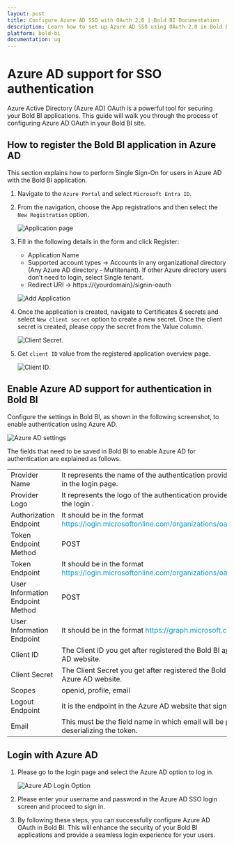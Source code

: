 ```yaml
---
layout: post
title: Configure Azure AD SSO with OAuth 2.0 | Bold BI Documentation
description: Learn how to set up Azure AD SSO using OAuth 2.0 in Bold BI Embedded. Follow this step-by-step guide to enable secure, seamless authentication for your users.
platform: bold-bi
documentation: ug
---
```


# Azure AD support for SSO authentication

Azure Active Directory (Azure AD) OAuth is a powerful tool for securing your Bold BI applications. This guide will walk you through the process of configuring Azure AD OAuth in your Bold BI site.

## How to register the Bold BI application in Azure AD

This section explains how to perform Single Sign-On for users in Azure AD with the Bold BI application.

1. Navigate to the `Azure Portal` and select `Microsoft Entra ID`.

2. From the navigation, choose the App registrations and then select the `New Registration` option.

    ![Application page](/static/assets/site-administration/oauth-support/images/azure-ad-app-registration.png)

3. Fill in the following details in the form and click Register:

	*  Application Name
	*  Supported account types -> Accounts in any organizational directory (Any Azure AD directory - Multitenant). If other Azure directory users don’t need to login, select Single tenant.
	*  Redirect URI -> https://{yourdomain}/signin-oauth

    ![Add Application](/static/assets/site-administration/oauth-support/images/azure-ad-form.png)

4. Once the application is created, navigate to Certificates & secrets and select `New client secret` option to create a new secret. Once the client secret is created, please copy the secret from the Value column.

    ![Client Secret](/static/assets/site-administration/oauth-support/images/azure-ad-client-secret.png).

5.  Get `client ID` value from the registered application overview page.

    ![Client ID](/static/assets/site-administration/oauth-support/images/azure-ad-client-id.png).

## Enable Azure AD support for authentication in Bold BI

Configure the settings in Bold BI, as shown in the following screenshot, to enable authentication using Azure AD.

![Azure AD settings](/static/assets/site-administration/oauth-support/images/azure-ad-configuration.png)

The fields that need to be saved in Bold BI to enable Azure AD for authentication are explained as follows.

<table>

<tr>
<td>Provider Name</td>
<td>It represents the name of the authentication provider to be displayed in the login page.</td>
</tr>

<tr>
<td>Provider Logo</td>
<td>It represents the logo of the authentication provider to be displayed in the login .</td>
</tr>

<tr>
<td>Authorization Endpoint</td>
<td>It should be in the format <span style="color:#0c9dd1">https://login.microsoftonline.com/organizations/oauth2/v2.0/authorize</span>
</tr>

<tr>
<td>Token Endpoint Method</td>
<td>POST</td>
</tr>

<tr>
<td>Token Endpoint</td>
<td>It should be in the format <span style="color:#0c9dd1">https://login.microsoftonline.com/organizations/oauth2/v2.0/token</span>
</tr>

<tr>
<td>User Information Endpoint Method</td>
<td>POST</td>
</tr>

<tr>
<td>User Information Endpoint</td>
<td>It should be in the format <span style="color:#0c9dd1">https://graph.microsoft.com/oidc/userinfo</span>
</tr>

<tr>
<td>Client ID</td>
<td>The Client ID you get after registered the Bold BI application in Azure AD website.</td>
</tr>

<tr>
<td>Client Secret</td>
<td>The Client Secret you get after registered the Bold BI application in Azure AD website.</td>
</tr>

<tr>
<td>Scopes</td>
<td>openid, profile, email</td>
</tr>

<tr>
<td>Logout Endpoint</td>
<td>It is the endpoint in the Azure AD website that signs the user out.</td>
</tr>

<tr>
<td>Email</td>
<td>This must be the field name in which email will be present when deserializing the token.</td>
</tr>

</table>

## Login with Azure AD

1. Please go to the login page and select the Azure AD option to log in.

   ![Azure AD Login Option](/static/assets/site-administration/oauth-support/images/azure-ad-login.png)

2. Please enter your username and password in the Azure AD SSO login screen and proceed to sign in.

3. By following these steps, you can successfully configure Azure AD OAuth in Bold BI. This will enhance the security of your Bold BI applications and provide a seamless login experience for your users.